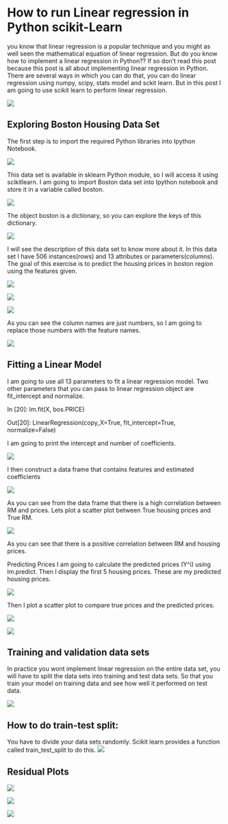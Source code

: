# How to run Linear regression in Python scikit-Learn

you know that linear regression is a popular technique and you might as well seen the mathematical equation of linear regression. But do you know how to implement a linear regression in Python?? If so don’t read this post because this post is all about implementing linear regression in Python. There are several ways in which you can do that, you can do linear regression using numpy, scipy, stats model and sckit learn. But in this post I am going to use scikit learn to perform linear regression.

![](https://bigdata-madesimple.com/wp-content/uploads/2016/04/Prices.png)

## Exploring Boston Housing Data Set

The first step is to import the required Python libraries into Ipython Notebook.

![](https://bigdata-madesimple.com/wp-content/uploads/2016/04/Explore-1.png)

This data set is available in sklearn Python module, so I will access it using scikitlearn. I am going to import Boston data set into Ipython notebook and store it in a variable called boston.

![](https://bigdata-madesimple.com/wp-content/uploads/2016/04/sklearn.png)

The object boston is a dictionary, so you can explore the keys of this dictionary.

![](https://bigdata-madesimple.com/wp-content/uploads/2016/04/boston-keys.png)

I will see the description of this data set to know more about it. In this data set I have 506 instances(rows) and 13 attributes or parameters(columns). The goal of this exercise is to predict the housing prices in boston region using the features given.

![](https://bigdata-madesimple.com/wp-content/uploads/2016/04/boston-description.png)

![](https://bigdata-madesimple.com/wp-content/uploads/2016/04/Attribution.png)

![](https://bigdata-madesimple.com/wp-content/uploads/2016/04/Pandas-DataFrame.png)

As you can see the column names are just numbers, so I am going to replace those numbers with the feature names.

![](https://bigdata-madesimple.com/wp-content/uploads/2016/04/bos-columns.png)

## Fitting a Linear Model

I am going to use all 13 parameters to fit a linear regression model. Two other parameters that you can pass to linear regression object are fit_intercept and normalize.

In [20]: lm.fit(X, bos.PRICE)

Out[20]: LinearRegression(copy_X=True, fit_intercept=True, normalize=False)

I am going to print the intercept and number of coefficients.

![](https://bigdata-madesimple.com/wp-content/uploads/2016/04/Estimated-Coeff.png)

I then construct a data frame that contains features and estimated coefficients

![](https://bigdata-madesimple.com/wp-content/uploads/2016/04/pd-data-frame.png)

As you can see from the data frame that there is a high correlation between RM and prices. Lets plot a scatter plot between True housing prices and True RM.

![](https://bigdata-madesimple.com/wp-content/uploads/2016/04/Relationship-between-RM-and-Price.png)

As you can see that there is a positive correlation between RM and housing prices.

Predicting Prices
I am going to calculate the predicted prices (Y^i) using lm.predict. Then I display the first 5 housing prices. These are my predicted housing prices.

![](https://bigdata-madesimple.com/wp-content/uploads/2016/04/lm-predict.png)

Then I plot a scatter plot to compare true prices and the predicted prices.

![](https://bigdata-madesimple.com/wp-content/uploads/2016/04/Scatter-plot-in-the-pandas.png)

![](https://bigdata-madesimple.com/wp-content/uploads/2016/04/Prices-vs-predicted-prices.png)

## Training and validation data sets

In practice you wont implement linear regression on the entire data set, you will have to split the data sets into training and test data sets. So that you train your model on training data and see how well it performed on test data.

![](https://bigdata-madesimple.com/wp-content/uploads/2016/04/train-test-split.png)

## How to do train-test split:

You have to divide your data sets randomly. Scikit learn provides a function called train_test_split to do this.
![](https://bigdata-madesimple.com/wp-content/uploads/2016/04/Xtrain-and-Xtest.png)

## Residual Plots

![](https://bigdata-madesimple.com/wp-content/uploads/2016/04/Plt-scatter.png)

![](https://bigdata-madesimple.com/wp-content/uploads/2016/04/Residual-plot.png)

![](https://files.realpython.com/media/poly-reg.5790f47603d8.png)
